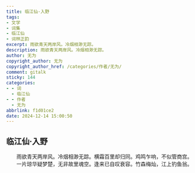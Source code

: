 ```yaml
---
title: 临江仙·入野
tags:
- 文学
- 词集
- 临江仙
- 词林正韵
excerpt: 雨欲青天两岸风。冷烟相渺无踪。
description: 雨欲青天两岸风。冷烟相渺无踪。
author: 无为
copyright_author: 无为
copyright_author_href: /categories/作者/无为/
comment: gitalk
sticky: 144
categories:
- - 词
  - 临江仙
- - 作者
  - 无为
abbrlink: f1d01ce2
date: 2024-12-14 15:00:50
---
```

## 临江仙·入野

&emsp;&emsp;雨欲青天两岸风。冷烟相渺无踪。横霜百里却归同。鸡鸣乍响，不似管商宫。
&emsp;&emsp;一片琼华疑梦楚，无非故里魂空。逢来已自叹衰容。竹森梅灿，江上钓鱼翁。